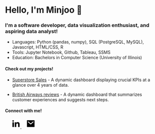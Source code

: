 # Hello, I'm Minjoo 👋


### I'm a software developer, data visualization enthusiast, and aspiring data analyst!

* Languages: Python (pandas, numpy), SQL (PostgreSQL, MySQL), Javascript, HTML/CSS, R
* Tools: Jupyter Notebook, Github, Tableau, SSMS
* Education: Bachelors in Computer Science (University of Illinois)


#### Check out my projects!

* [Superstore Sales](https://github.com/mkim27/Superstore-KPIs) - A dynamic dashboard displaying crucial KPIs at a glance over 4 years of data.

* [British Airways reviews](https://github.com/mkim27/British-Airway-review-analysis) - A dynamic dashboard that summarizes customer experiences and suggests next steps.


#### Connect with me!

<left>
&nbsp;&nbsp;&nbsp;&nbsp; <a href="https://www.linkedin.com/in/mkim3/">
    <img src="icons/linkedin-fill.svg" alt="My LinkedIn" width="30"/>
</a>
&nbsp;&nbsp;&nbsp;
<a href="mailto:minjookim0507@gmail.com">
    <img src="icons/mail-fill.svg" alt="My Email" width="30"/>
</a>
</left>